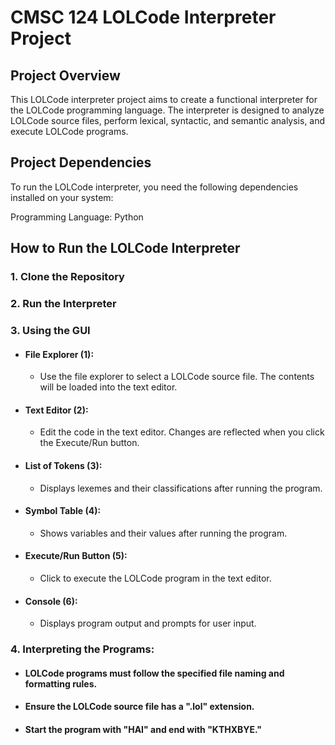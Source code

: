 # CMSC 124 LOLCode Interpreter Project

## Project Overview
This LOLCode interpreter project aims to create a functional interpreter for the LOLCode programming language. The interpreter is designed to analyze LOLCode source files, perform lexical, syntactic, and semantic analysis, and execute LOLCode programs.

## Project Dependencies
To run the LOLCode interpreter, you need the following dependencies installed on your system:

Programming Language: Python

## How to Run the LOLCode Interpreter

### 1. Clone the Repository

### 2. Run the Interpreter

### 3. Using the GUI

- #### File Explorer (1): 
    - Use the file explorer to select a LOLCode source file. The contents will be loaded into the text editor.
- #### Text Editor (2): 
    - Edit the code in the text editor. Changes are reflected when you click the Execute/Run button.
- #### List of Tokens (3): 
    - Displays lexemes and their classifications after running the program.
- #### Symbol Table (4): 
    - Shows variables and their values after running the program.
- #### Execute/Run Button (5): 
    - Click to execute the LOLCode program in the text editor.
- #### Console (6): 
    - Displays program output and prompts for user input.

### 4. Interpreting the Programs:

- #### LOLCode programs must follow the specified file naming and formatting rules.
- #### Ensure the LOLCode source file has a ".lol" extension.
- #### Start the program with "HAI" and end with "KTHXBYE."